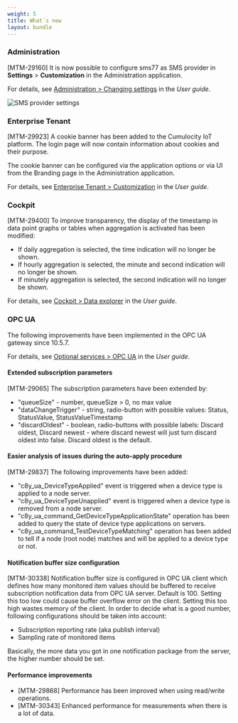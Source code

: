 ```yaml
---
weight: 5
title: What´s new
layout: bundle
---
```


### Administration

[MTM-29160] It is now possible to configure sms77 as SMS provider in **Settings** > **Customization** in the  Administration application.  

For details, see [Administration > Changing settings](https://cumulocity.com/guides/10.6.0/users-guide/administration#changing-settings) in the *User guide*.

![SMS provider settings](/images/release-notes/sms-provider-sms77.png) 


### Enterprise Tenant

[MTM-29923] A cookie banner has been added to the Cumulocity IoT platform. The login page will now contain information about cookies and their purpose.

The cookie banner can be configured via the application options or via UI from the Branding page in the Administration application. 

For details, see [Enterprise Tenant > Customization](https://cumulocity.com/guides/10.6.0/users-guide/enterprise-edition/#customization) in the *User guide*.


### Cockpit

[MTM-29400] To improve transparency, the display of the timestamp in data point graphs or tables when aggregation is activated has been modified: 

* If daily aggregation is selected, the time indication will no longer be shown.
* If hourly aggregation is selected, the minute and second indication will no longer be shown.
* If minutely aggregation is selected, the second indication will no longer be shown.

For details, see [Cockpit > Data explorer](https://cumulocity.com/guides/10.6.0/users-guide/cockpit#data-explorer) in the *User guide*.
 

### OPC UA

The following improvements have been implemented in the OPC UA gateway since 10.5.7.

For details, see [Optional services > OPC UA](https://cumulocity.com/guides/10.6.0/users-guide/optional-services/#opc-ua) in the *User guide*.  

#### Extended subscription parameters 

[MTM-29065] The subscription parameters have been extended by: 

* "queueSize" - number, queueSize > 0, no max value
* "dataChangeTrigger" - string, radio-button with possible values: Status, StatusValue, StatusValueTimestamp
* "discardOldest" - boolean, radio-buttons with possible labels: Discard oldest, Discard newest - where discard newest will just turn discard oldest into false. Discard oldest is the default.

#### Easier analysis of issues during the auto-apply procedure 

[MTM-29837] The following improvements have been added:

* "c8y&#95;ua&#95;DeviceTypeApplied" event is triggered when a device type is applied to a node server.<br>
* "c8y&#95;ua&#95;DeviceTypeUnapplied" event is triggered when a device type is removed from a node server.<br>
* "c8y&#95;ua_command&#95;GetDeviceTypeApplicationState" operation has been added to query the state of device type applications on servers.<br>
* "c8y&#95;ua_command&#95;TestDeviceTypeMatching" operation has been added to tell if a node (root node) matches and will be applied to a device type or not.

#### Notification buffer size configuration 

[MTM-30338] Notification buffer size is configured in OPC UA client which defines how many monitored item values should be buffered to receive subscription notification data from OPC UA server. Default is 100. Setting this too low could cause buffer overflow error on the client. Setting this too high wastes memory of the client. In order to decide what is a good number, following configurations should be taken into account:

* Subscription reporting rate (aka publish interval)
* Sampling rate of monitored items
 
Basically, the more data you got in one notification package from the server, the higher number should be set.

#### Performance improvements 

* [MTM-29868] Performance has been improved when using read/write operations. 
* [MTM-30343] Enhanced performance for measurements when there is a lot of data. 

